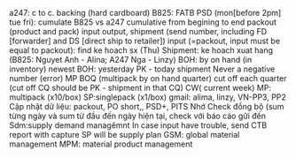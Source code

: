 a247: c to c. backing (hard cardboard)
B825: FATB
PSD (mon[before 2pm] tue fri): cumulate B825 vs a247
	cumulative from begining to end 
	packout (product and pack) input output, shipment (send number, including FD [forwarder] and DS [direct ship to retailer])
	input (=packout, input must be equal to packout): find ke hoach sx (Thu)
	Shipment: ke hoach xuat hang (B825: Nguyet Anh - Alina; A247 Nga - Linzy)
	BOH: by on hand (in inventory)
		newest BOH: yesterday PK - today shipment
			Never a negative number (error)
	MP BOQ (multipack by on hand quarter)
			cut off each quarter (cut off CQ should be PK - shipment in that CQ)
	CW( current week)
	MP: multipack (x10/box)
	SP:singlepack (x1/box)
	gmail: alima, linzy, VN-PP3, PP2
		Cập nhật dữ liệu: packout, PO short,, PSD+, 
	PITS
		Nhớ Check đồng bộ (sum từng ngày và sum từ đầu đến ngày hiện tại, check với báo cáo gửi đến
	Sdm:supply demand managêmnt
	In case input have trouble, send CTB report with capture SP will be supply plan
	GSM: global material management
	MPM: material product management
	